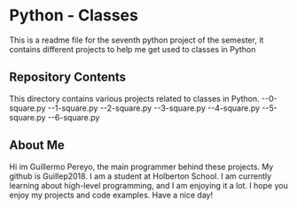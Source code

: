 # Python - Classes

This is a readme file for the seventh python project of the semester, it contains different projects to help me get used to classes in Python

## Repository Contents

This directory contains various projects related to classes in Python.
--0-square.py
--1-square.py
--2-square.py
--3-square.py
--4-square.py
--5-square.py
--6-square.py

## About Me

Hi im Guillermo Pereyo, the main programmer behind these projects. My github is Guillep2018. I am a student at Holberton School. I am currently learning about high-level programming, and I am enjoying it a lot. I hope you enjoy my projects and code examples. Have a nice day!
